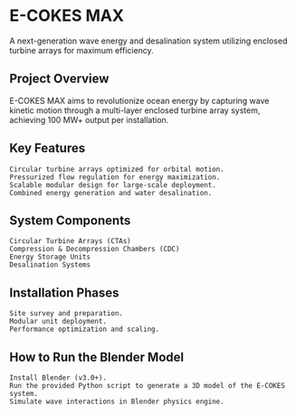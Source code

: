 # E-COKES MAX
A next-generation wave energy and desalination system utilizing enclosed turbine arrays for maximum efficiency.

## Project Overview
E-COKES MAX aims to revolutionize ocean energy by capturing wave kinetic motion through a multi-layer enclosed turbine array system, achieving 100 MW+ output per installation.

## Key Features

    Circular turbine arrays optimized for orbital motion.
    Pressurized flow regulation for energy maximization.
    Scalable modular design for large-scale deployment.
    Combined energy generation and water desalination.

## System Components

    Circular Turbine Arrays (CTAs)
    Compression & Decompression Chambers (CDC)
    Energy Storage Units
    Desalination Systems

## Installation Phases

    Site survey and preparation.
    Modular unit deployment.
    Performance optimization and scaling.

## How to Run the Blender Model

    Install Blender (v3.0+).
    Run the provided Python script to generate a 3D model of the E-COKES system.
    Simulate wave interactions in Blender physics engine.
